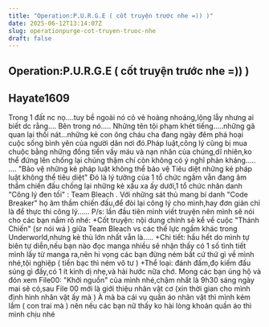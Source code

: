 ```yaml
---
title: "Operation:P.U.R.G.E ( cốt truyện trước nhe =)) )"
date: 2025-06-12T13:14:07Z
slug: operationpurge-cot-truyen-truoc-nhe
draft: false
---
```


## Operation:P.U.R.G.E ( cốt truyện trước nhe =)) )

## Hayate1609

Trong 1 đất nc nọ....tuy bề ngoài nó cỏ vẻ hoàng nhoáng,lộng lẫy nhưng ai biết dc rằng....
Bên trong nó.....
Những tên tội phạm khét tiếng.....những gã quan lại thối nát...những kẻ con ông cháu cha đang ngày đêm phá hoại cuộc sống bình yên của người dân nơi đó.Pháp luật,công lý cũng bị mua chuộc bằng những đồng tiền vấy máu và nạn nhân của chúng,dĩ nhiên,ko thể đứng lên chống lại chúng thậm chí còn không có ý nghĩ phản kháng.....
....
"Bảo vệ những kẻ pháp luật không thể bảo vệ
Tiêu diệt những kẻ pháp luật không thể tiêu diệt"
Đó là lý tưởng của 1 tổ chức ngầm vẫn đang âm thầm chiến đấu chống lại  những kẻ xấu xa ấy dưới,1 tổ chức nhân danh "Công lý đen tối" : Team Bleach . Với những sát thủ mang bí danh "Code Breaker" họ âm thầm chiến đấu,để đòi lại công lý cho mình,hay đơn giản chỉ là để thực thi công lý......
P/s: lần đầu tiên mình viết truyện nên mình sẽ nói cho các bạn nắm rõ nhé:
+Cốt truyện: nội dung chính sẽ kể về cuộc "Thánh Chiến" (sr nói wá  ) giữa Team Bleach vs các thế lực ngầm khác trong Underworld,nhưng kẻ thù lớn nhất vẫn là.....
+Chi tiết: hầu hết do mình tự biên tự diễn,nếu bạn nào đọc manga nhiều sẽ nhận thấy có 1 số tình tiết mình lấy từ manga ra,nên hi vọng các bạn đừng ném bất cứ thứ gì về mình nhé,tội nghiệp  ( tiền bạc thì ném vô tư  )
+Thể loại: đánh đấm,đọ kiếm đấu súng gì đấy,có 1 ít kinh dị nhẹ,và hài hước nữa chớ.
Mong các bạn ủng hộ và đón xem File00: "Khởi nguồn" của mình nhé,chậm nhất là 9h30 sáng ngày mai sẽ có,sau  File 00 mới là giới thiệu nhân vật cơ (xin thời gian cho mình định hình nhân vật ấy mà  )
À mà ba cái vụ quần áo nhân vật thì mình kém lắm  ( con trai mà ) nên nếu các bạn nữ thấy ko hài lòng khoản quần áo thì mình chịu nhé